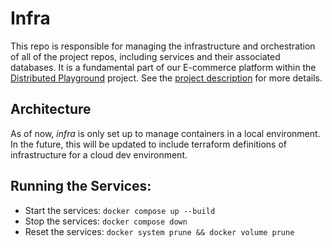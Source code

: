 # Infra
This repo is responsible for managing the infrastructure and orchestration of all of the project repos, including services and their associated databases. 
It is a fundamental part of our E-commerce platform within the [Distributed Playground](https://github.com/DistributedPlayground) project. See the [project description](https://github.com/DistributedPlayground/project-description) for more details.

## Architecture
As of now, *infra* is only set up to manage containers in a local environment. In the future, this will be updated to include terraform definitions of infrastructure for a cloud dev environment.

## Running the Services:
* Start the services: `docker compose up --build`
* Stop the services: `docker compose down`
* Reset the services: `docker system prune && docker volume prune`